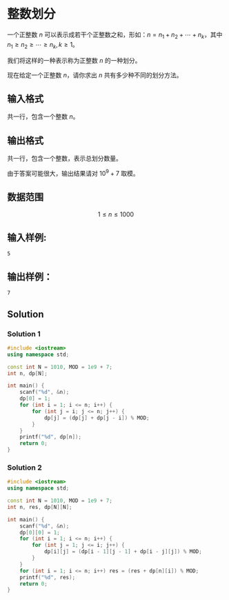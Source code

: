 # 整数划分

一个正整数 $n$ 可以表示成若干个正整数之和，形如：$n=n_1+n_2+\cdots+n_k$，其中 $n_1 \ge n_2 \ge \cdots \ge n_k,k \ge1$。

我们将这样的一种表示称为正整数 $n$ 的一种划分。

现在给定一个正整数 $n$，请你求出 $n$ 共有多少种不同的划分方法。

## 输入格式

共一行，包含一个整数 $n$。

## 输出格式

共一行，包含一个整数，表示总划分数量。

由于答案可能很大，输出结果请对 $10^9+7$ 取模。

## 数据范围

$$
1 \le n \le 1000
$$

## 输入样例:

```text
5
```

## 输出样例：

```text
7
```

## Solution

### Solution 1

```Cpp
#include <iostream>
using namespace std;

const int N = 1010, MOD = 1e9 + 7;
int n, dp[N];

int main() {
    scanf("%d", &n);
    dp[0] = 1;
    for (int i = 1; i <= n; i++) {
        for (int j = i; j <= n; j++) {
            dp[j] = (dp[j] + dp[j - i]) % MOD;
        }
    }
    printf("%d", dp[n]);
    return 0;
}
```

### Solution 2

```Cpp
#include <iostream>
using namespace std;

const int N = 1010, MOD = 1e9 + 7;
int n, res, dp[N][N];

int main() {
    scanf("%d", &n);
    dp[0][0] = 1;
    for (int i = 1; i <= n; i++) {
        for (int j = 1; j <= i; j++) {
            dp[i][j] = (dp[i - 1][j - 1] + dp[i - j][j]) % MOD;
        }
    }
    for (int i = 1; i <= n; i++) res = (res + dp[n][i]) % MOD;
    printf("%d", res);
    return 0;
}
```
